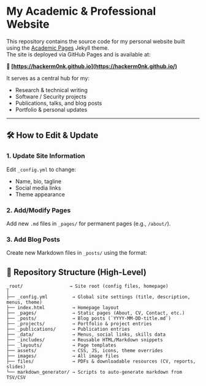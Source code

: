 # My Academic & Professional Website

This repository contains the source code for my personal website built using the [Academic Pages](https://github.com/academicpages/academicpages.github.io) Jekyll theme.  
The site is deployed via GitHub Pages and is available at:

**🔗 [https://hackerm0nk.github.io](https://hackerm0nk.github.io/)**

It serves as a central hub for my:
- Research & technical writing
- Software / Security projects
- Publications, talks, and blog posts
- Portfolio & personal updates

---

## 🛠 How to Edit & Update

### 1. Update Site Information
Edit `_config.yml` to change:
- Name, bio, tagline
- Social media links
- Theme appearance

### 2. Add/Modify Pages
Add new `.md` files in `_pages/` for permanent pages (e.g., `/about/`).

### 3. Add Blog Posts
Create new Markdown files in `_posts/` using the format:

## 📂 Repository Structure (High-Level)

```
_root/                 → Site root (config files, homepage)
│
├── _config.yml         → Global site settings (title, description, menus, theme)
├── index.html          → Homepage layout
├── _pages/             → Static pages (About, CV, Contact, etc.)
├── _posts/             → Blog posts (`YYYY-MM-DD-title.md`)
├── _projects/          → Portfolio & project entries
├── _publications/      → Publication entries
├── _data/              → Menus, social links, skills data
├── _includes/          → Reusable HTML/Markdown snippets
├── _layouts/           → Page templates
├── assets/             → CSS, JS, icons, theme overrides
├── images/             → All image files
├── files/              → PDFs & downloadable resources (CV, reports, slides)
└── markdown_generator/ → Scripts to auto-generate markdown from TSV/CSV
```
